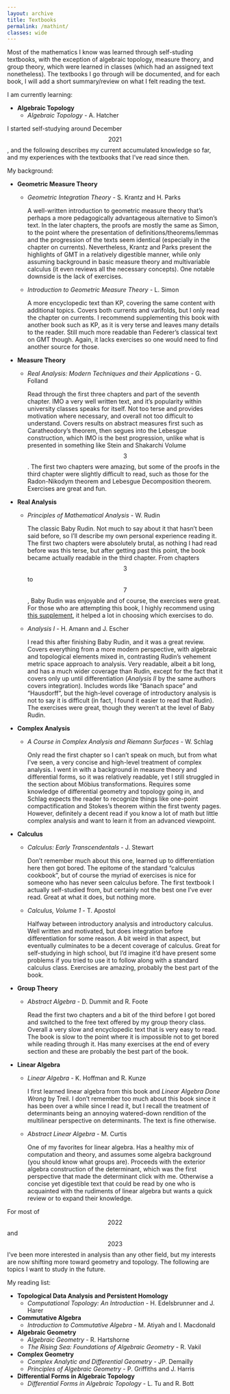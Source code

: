 ```yaml
---
layout: archive
title: Textbooks
permalink: /mathint/
classes: wide
---
```


Most of the mathematics I know was learned through self-studing textbooks, with the exception of algebraic topology, measure theory, and group theory, which were learned in classes (which had an assigned text nonetheless). The textbooks I go through will be documented, and for each book, I will add a short summary/review on what I felt reading the text. 

I am currently learning:

- **Algebraic Topology**
    - *Algebraic Topology* - A. Hatcher

I started self-studying around December $$2021$$, and the following describes my current accumulated knowledge so far, and my experiences with the textbooks that I’ve read since then.

My background:

- **Geometric Measure Theory**
    - *Geometric Integration Theory* - S. Krantz and H. Parks
        
        A well-written introduction to geometric measure theory that’s perhaps a more pedagogically advantageous alternative to Simon’s text. In the later chapters, the proofs are mostly the same as Simon, to the point where the presentation of definitions/theorems/lemmas and the progression of the texts seem identical (especially in the chapter on currents). Nevertheless, Krantz and Parks present the highlights of GMT in a relatively digestible manner, while only assuming background in basic measure theory and multivariable calculus (it even reviews all the necessary concepts). One notable downside is the lack of exercises.
        
    - *Introduction to Geometric Measure Theory* - L. Simon
        
        A more encyclopedic text than KP, covering the same content with additional topics. Covers both currents and varifolds, but I only read the chapter on currents. I recommend supplementing this book with another book such as KP, as it is very terse and leaves many details to the reader. Still much more readable than Federer’s classical text on GMT though. Again, it lacks exercises so one would need to find another source for those.
        
- **Measure Theory**
    - *Real Analysis: Modern Techniques and their Applications* - G. Folland
        
        Read through the first three chapters and part of the seventh chapter. IMO a very well written text, and it’s popularity within university classes speaks for itself. Not too terse and provides motivation where necessary, and overall not too difficult to understand. Covers results on abstract measures first such as Caratheodory’s theorem, then segues into the Lebesgue construction, which IMO is the best progression, unlike what is presented in something like Stein and Shakarchi Volume $$3$$. The first two chapters were amazing, but some of the proofs in the third chapter were slightly difficult to read, such as those for the Radon-Nikodym theorem and Lebesgue Decomposition theorem. Exercises are great and fun.
        
- **Real Analysis**
    - *Principles of Mathematical Analysis* - W. Rudin
        
        The classic Baby Rudin. Not much to say about it that hasn’t been said before, so I’ll describe my own personal experience reading it. The first two chapters were absolutely brutal, as nothing I had read before was this terse, but after getting past this point, the book became actually readable in the third chapter. From chapters $$3$$ to $$7$$, Baby Rudin was enjoyable and of course, the exercises were great. For those who are attempting this book, I highly recommend using [this supplement](https://math.berkeley.edu/~gbergman/ug.hndts/m104_Rudin_exs.pdf), it helped a lot in choosing which exercises to do.
        
    - *Analysis I* - H. Amann and J. Escher
        
        I read this after finishing Baby Rudin, and it was a great review. Covers everything from a more modern perspective, with algebraic and topological elements mixed in, contrasting Rudin’s vehement metric space approach to analysis. Very readable, albeit a bit long, and has a much wider coverage than Rudin, except for the fact that it covers only up until differentiation (*Analysis II* by the same authors covers integration). Includes words like “Banach space” and “Hausdorff”, but the high-level coverage of introductory analysis is not to say it is difficult (in fact, I found it easier to read that Rudin). The exercises were great, though they weren’t at the level of Baby Rudin.
        
- **Complex Analysis**
    - *A Course in Complex Analysis and Riemann Surfaces* - W. Schlag
        
        Only read the first chapter so I can’t speak on much, but from what I’ve seen, a very concise and high-level treatment of complex analysis. I went in with a background in measure theory and differential forms, so it was relatively readable, yet I still struggled in the section about Möbius transformations. Requires some knowledge of differential geometry and topology going in, and Schlag expects the reader to recognize things like one-point compactification and Stokes’s theorem within the first twenty pages. However, definitely a decent read if you know a lot of math but little complex analysis and want to learn it from an advanced viewpoint.
        
- **Calculus**
    - *Calculus: Early Transcendentals* - J. Stewart
        
        Don’t remember much about this one, learned up to differentiation here then got bored. The epitome of the standard “calculus cookbook”, but of course the myriad of exercises is nice for someone who has never seen calculus before. The first textbook I actually self-studied from, but certainly not the best one I’ve ever read. Great at what it does, but nothing more.
        
    - *Calculus, Volume 1* - T. Apostol
        
        Halfway between introductory analysis and introductory calculus. Well written and motivated, but does integration before differentiation for some reason. A bit weird in that aspect, but eventually culminates to be a decent coverage of calculus. Great for self-studying in high school, but I’d imagine it’d have present some problems if you tried to use it to follow along with a standard calculus class. Exercises are amazing, probably the best part of the book.
        
- **Group Theory**
    - *Abstract Algebra* - D. Dummit and R. Foote
        
        Read the first two chapters and a bit of the third before I got bored and switched to the free text offered by my group theory class. Overall a very slow and encyclopedic text that is very easy to read. The book is slow to the point where it is impossible not to get bored while reading through it. Has many exercises at the end of every section and these are probably the best part of the book.
        
- **Linear Algebra**
    - *Linear Algebra* - K. Hoffman and R. Kunze
        
        I first learned linear algebra from this book and *Linear Algebra Done Wrong* by Treil. I don’t remember too much about this book since it has been over a while since I read it, but I recall the treatment of determinants being an annoying watered-down rendition of the multilinear perspective on determinants. The text is fine otherwise.
        
    - *Abstract Linear Algebra* - M. Curtis
        
        One of my favorites for linear algebra. Has a healthy mix of computation and theory, and assumes some algebra background (you should know what groups are). Proceeds with the exterior algebra construction of the determinant, which was the first perspective that made the determinant click with me. Otherwise a concise yet digestible text that could be read by one who is acquainted with the rudiments of linear algebra but wants a quick review or to expand their knowledge.
        

For most of $$2022$$ and $$2023$$ I’ve been more interested in analysis than any other field, but my interests are now shifting more toward geometry and topology. The following are topics I want to study in the future.

My reading list:

- **Topological Data Analysis and Persistent Homology**
    - *Computational Topology: An Introduction* - H. Edelsbrunner and J. Harer
- **Commutative Algebra**
    - *Introduction to Commutative Algebra* - M. Atiyah and I. Macdonald
- **Algebraic Geometry**
    - *Algebraic Geometry* - R. Hartshorne
    - *The Rising Sea: Foundations of Algebraic Geometry* - R. Vakil
- **Complex Geometry**
    - *Complex Analytic and Differential Geometry* - JP. Demailly
    - *Principles of Algebraic Geometry* - P. Griffiths and J. Harris
- **Differential Forms in Algebraic Topology**
    - *Differential Forms in Algebraic Topology* - L. Tu and R. Bott
